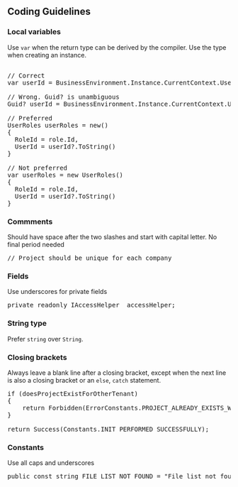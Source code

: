 
## Coding Guidelines ##
### Local variables ###
Use <code>var</code> when the return type can be derived by the compiler. Use the type when creating an instance.
<pre>  
// Correct
var userId = BusinessEnvironment.Instance.CurrentContext.UserId;

// Wrong. Guid? is unambiguous
Guid? userId = BusinessEnvironment.Instance.CurrentContext.UserId;

// Preferred
UserRoles userRoles = new()
{
  RoleId = role.Id,
  UserId = userId?.ToString()
}

// Not preferred
var userRoles = new UserRoles()
{
  RoleId = role.Id,
  UserId = userId?.ToString()
}
</pre>

### Commments ###
Should have space after the two slashes and start with capital letter. No final period needed
<pre>
// Project should be unique for each company
</pre>

### Fields ###
Use underscores for private fields
<pre>
private readonly IAccessHelper _accessHelper;
</pre>

### String type ###
Prefer <code>string</code> over <code>String</code>.

### Closing brackets ###
Always leave a blank line after a closing bracket, except when the next line is also a closing bracket or an <code>else</code>, <code>catch</code> statement.
<pre>
if (doesProjectExistForOtherTenant)
{
    return Forbidden<InitializationResponse>(ErrorConstants.PROJECT_ALREADY_EXISTS_WITH_OTHER_TENANT);
}

return Success<InitializationResponse>(Constants.INIT_PERFORMED_SUCCESSFULLY);
</pre>

### Constants ###
Use all caps and underscores
<pre>
public const string FILE_LIST_NOT_FOUND = "File list not found";
</pre>
